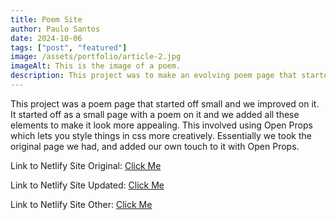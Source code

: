 ```yaml
---
title: Poem Site
author: Paulo Santos
date: 2024-10-06
tags: ["post", "featured"]
image: /assets/portfolio/article-2.jpg
imageAlt: This is the image of a poem.
description: This project was to make an evolving poem page that started off as something pretty simple, and turned into something more creative.
---
```


This project was a poem page that started off small and we improved on it. It started off as a small page with a poem on it and we added all these elements to make it look more appealing. This involved using Open Props which lets you style things in css more creatively. Essentially we took the original page we had, and added our own touch to it with Open Props.

<p>Link to Netlify Site Original: <a href="https://ournaturepoem.netlify.app/">Click Me</a></p>
    <p>Link to Netlify Site Updated: <a href="https://naturepoem2.netlify.app/">Click Me</a></p>
    <p>Link to Netlify Site Other: <a href="https://miragepoem.netlify.app/">Click Me</a></p>